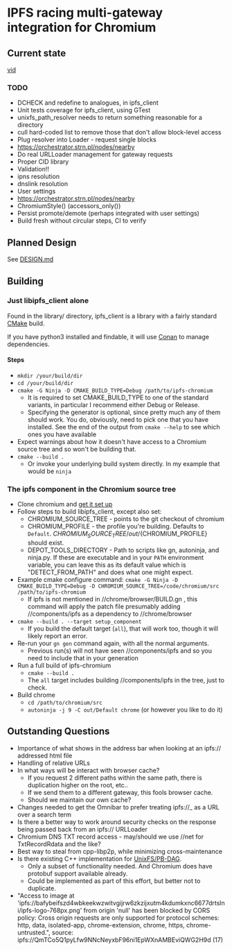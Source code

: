 # IPFS racing multi-gateway integration for Chromium

## Current state

[vid](http://chomp:8080/ipfs/QmWvWKiCvknAYQ1v6h8DKysk18HWcHstNGoFb1wmSijjqe/c.mkv)

### TODO
* DCHECK and redefine to analogues, in ipfs_client 
* Unit tests coverage for ipfs_client, using GTest
* unixfs_path_resolver needs to return something reasonable for a directory
* cull hard-coded list to remove those that don't allow block-level access
* Plug resolver into Loader - request single blocks
* https://orchestrator.strn.pl/nodes/nearby
* Do real URLLoader management for gateway requests
* Proper CID library
* Validation!!
* ipns resolution
* dnslink resolution
* User settings
* https://orchestrator.strn.pl/nodes/nearby
* ChromiumStyle() (accessors_only())
* Persist promote/demote (perhaps integrated with user settings)
* Build fresh without circular steps, CI to verify

## Planned Design

See [DESIGN.md](DESIGN.md)

## Building

### Just libipfs_client alone

Found in the library/ directory, ipfs_client is a library with a fairly standard [CMake](https://cmake.org/cmake/help/latest/) build.

If you have python3 installed and findable, it will use [Conan](https://docs.conan.io/en/latest/introduction.html) to manage dependencies.

#### Steps
* `mkdir /your/build/dir`
* `cd /your/build/dir`
* `cmake -G Ninja -D CMAKE_BUILD_TYPE=Debug /path/to/ipfs-chromium`
   - It is required to set CMAKE_BUILD_TYPE to one of the standard variants, in particular I recommend either Debug or Release.
   - Specifying the generator is optional, since pretty much any of them should work. You do, obviously, need to pick one that you have installed. See the end of the output from `cmake --help` to see which ones you have available
* Expect warnings about how it doesn't have access to a Chromium source tree and so won't be building that.
* `cmake --build .`
   - Or invoke your underlying build system directly. In my example that would be `ninja`

### The ipfs component in the Chromium source tree
* Clone chromium and [get it set up](https://chromium.googlesource.com/chromium/src/+/main/docs/linux/build_instructions.md)
* Follow steps to build libipfs_client, except also set:
  - CHROMIUM_SOURCE_TREE - points to the git checkout of chromium
  - CHROMIUM_PROFILE - the profile you're building. Defaults to `Default`. ${CHROMIUM_SOURCE_TREE}/out/${CHROMIUM_PROFILE} should exist.
  - DEPOT_TOOLS_DIRECTORY - Path to scripts like gn, autoninja, and ninja.py. If these are executable and in your `PATH` environment variable, you can leave this as its default value which is "DETECT_FROM_PATH" and does what one might expect.
* Example cmake configure command: `cmake -G Ninja -D CMAKE_BUILD_TYPE=Debug -D CHROMIUM_SOURCE_TREE=/code/chromium/src /path/to/ipfs-chromium`
  - If ipfs is not mentioned in //chrome/browser/BUILD.gn , this command will apply the patch file presumably adding //components/ipfs as a dependency to //chrome/browser
* `cmake --build . --target setup_component`
  - If you build the default target (`all`), that will work too, though it will likely report an error.
* Re-run your `gn gen` command again, with all the normal arguments.
  - Previous run(s) will not have seen //components/ipfs and so you need to include that in your generation
* Run a full build of ipfs-chromium
  - `cmake --build . `
  - The `all` target includes building //components/ipfs in the tree, just to check.
* Build chrome
  - `cd /path/to/chromium/src`
  - `autoninja -j 9 -C out/Default chrome` (or however you like to do it)

## Outstanding Questions
 * Importance of what shows in the address bar when looking at an ipfs:// addressed html file
 * Handling of relative URLs
 * In what ways will be interact with browser cache? 
   - If you request 2 different paths within the same path, there is duplication higher on the root, etc..
   - If we send them to a different gateway, this fools browser cache.
   - Should we maintain our own cache? 
 * Changes needed to get the Omnibar to prefer treating ipfs://_ as a URL over a search term
 * Is there a better way to work around security checks on the response being passed back from an ipfs:// URLLoader
 * Chromium DNS TXT record access - may/should we use //net for TxtRecordRdata and the like?
 * Best way to steal from cpp-libp2p, while minimizing cross-maintenance
 * Is there existing C++ implementation for [UnixFS/PB-DAG](https://ipld.io/specs/codecs/dag-pb/spec/#implementations). 
   - Only a subset of functionality needed. And Chromium does have protobuf support available already.
   - Could be implemented as part of this effort, but better not to duplicate.
 * "Access to image at 'ipfs://bafybeifszd4wbkeekwzwitvgijrw6zkzijxutm4kdumkxnc6677drtslni/ipfs-logo-768px.png' from origin 'null' has been blocked by CORS policy: Cross origin requests are only supported for protocol schemes: http, data, isolated-app, chrome-extension, chrome, https, chrome-untrusted.", source: ipfs://QmTCo5Q1pyLfw9NNcNeyxbF96ni1EpWXnAMBEviQWG2H9d (17)